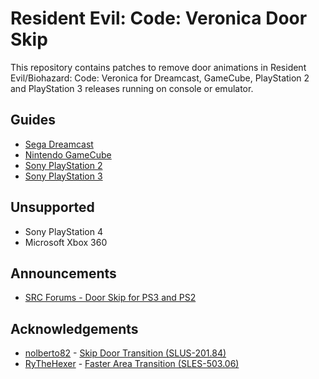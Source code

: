 # Resident Evil: Code: Veronica Door Skip

This repository contains patches to remove door animations in Resident Evil/Biohazard: Code: Veronica for Dreamcast, GameCube, PlayStation 2 and PlayStation 3 releases running on console or emulator.

## Guides

- [Sega Dreamcast](DC.md)
- [Nintendo GameCube](GCN.md)
- [Sony PlayStation 2](PS2.md)
- [Sony PlayStation 3](PS3.md)

## Unsupported

- Sony PlayStation 4
- Microsoft Xbox 360

## Announcements

- [SRC Forums - Door Skip for PS3 and PS2](https://www.speedrun.com/cvx/thread/5ash9)

## Acknowledgements

 - [nolberto82](https://gamehacking.org/vb/member/600-nolberto82) - [Skip Door Transition (SLUS-201.84)](https://gamehacking.org/vb/forum/video-game-hacking-and-development/hacker-threads/4554-nolberto82-codes/page264#post152904)
 - [RyTheHexer](https://gamehacking.org/vb/member/37426-rythehexer) - [Faster Area Transition (SLES-503.06)](https://gamehacking.org/vb/forum/video-game-hacking-and-development/hacker-threads/210219-rythehexer-s-ps2-mainly-pal-new-codes#post210387)
